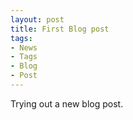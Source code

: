 ```yaml
---
layout: post
title: First Blog post
tags:
- News
- Tags
- Blog
- Post
---
```


Trying out a new blog post.